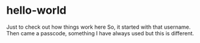 # hello-world
Just to check out how things work here
So, it started with that username.
Then came a passcode, something I have always used but this is different.
